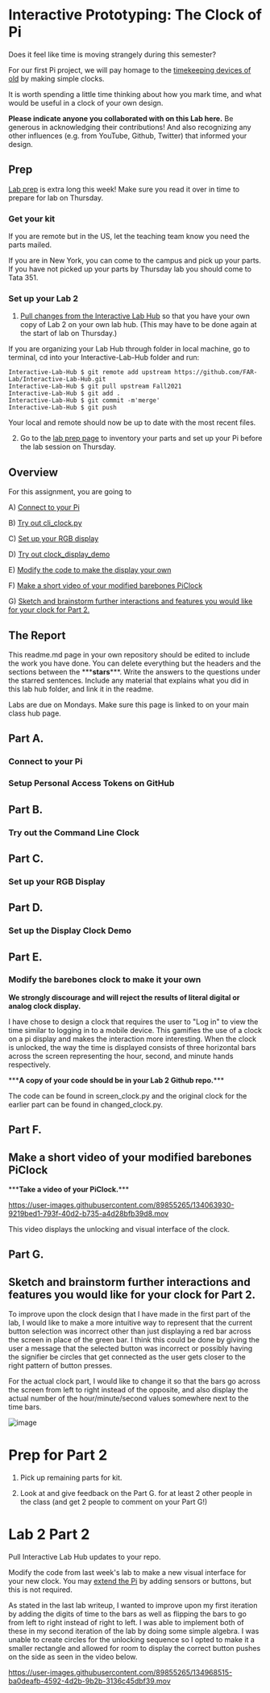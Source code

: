 # Interactive Prototyping: The Clock of Pi

Does it feel like time is moving strangely during this semester?

For our first Pi project, we will pay homage to the [timekeeping devices of old](https://en.wikipedia.org/wiki/History_of_timekeeping_devices) by making simple clocks.

It is worth spending a little time thinking about how you mark time, and what would be useful in a clock of your own design.

**Please indicate anyone you collaborated with on this Lab here.**
Be generous in acknowledging their contributions! And also recognizing any other influences (e.g. from YouTube, Github, Twitter) that informed your design. 

## Prep

[Lab prep](prep.md) is extra long this week! Make sure you read it over in time to prepare for lab on Thursday.

### Get your kit
If you are remote but in the US, let the teaching team know you need the parts mailed.

If you are in New York, you can come to the campus and pick up your parts. If you have not picked up your parts by Thursday lab you should come to Tata 351.

### Set up your Lab 2

1. [Pull changes from the Interactive Lab Hub](https://github.com/FAR-Lab/Developing-and-Designing-Interactive-Devices/blob/2021Fall/readings/Submitting%20Labs.md#to-pull-lab-updates) so that you have your own copy of Lab 2 on your own lab hub. (This may have to be done again at the start of lab on Thursday.)
  
  If you are organizing your Lab Hub through folder in local machine, go to terminal, cd into your Interactive-Lab-Hub folder and run:

  ```
  Interactive-Lab-Hub $ git remote add upstream https://github.com/FAR-Lab/Interactive-Lab-Hub.git
  Interactive-Lab-Hub $ git pull upstream Fall2021
  Interactive-Lab-Hub $ git add .
  Interactive-Lab-Hub $ git commit -m'merge'
  Interactive-Lab-Hub $ git push
  ```
  Your local and remote should now be up to date with the most recent files.

2. Go to the [lab prep page](prep.md) to inventory your parts and set up your Pi before the lab session on Thursday.


## Overview
For this assignment, you are going to 

A) [Connect to your Pi](#part-a)  

B) [Try out cli_clock.py](#part-b) 

C) [Set up your RGB display](#part-c)

D) [Try out clock_display_demo](#part-d) 

E) [Modify the code to make the display your own](#part-e)

F) [Make a short video of your modified barebones PiClock](#part-f)

G) [Sketch and brainstorm further interactions and features you would like for your clock for Part 2.](#part-g)

## The Report
This readme.md page in your own repository should be edited to include the work you have done. You can delete everything but the headers and the sections between the \*\*\***stars**\*\*\*. Write the answers to the questions under the starred sentences. Include any material that explains what you did in this lab hub folder, and link it in the readme.

Labs are due on Mondays. Make sure this page is linked to on your main class hub page.

## Part A. 
### Connect to your Pi

### Setup Personal Access Tokens on GitHub

## Part B. 
### Try out the Command Line Clock


## Part C. 
### Set up your RGB Display


## Part D. 
### Set up the Display Clock Demo


## Part E.
### Modify the barebones clock to make it your own

**We strongly discourage and will reject the results of literal digital or analog clock display.**

I have chose to design a clock that requires the user to "Log in" to view the time similar to logging in to a mobile device. This gamifies the use of a clock on a pi display and makes the interaction more interesting. When the clock is unlocked, the way the time is displayed consists of three horizontal bars across the screen representing the hour, second, and minute hands respectively.

\*\*\***A copy of your code should be in your Lab 2 Github repo.**\*\*\*

The code can be found in screen_clock.py and the original clock for the earlier part can be found in changed_clock.py.


## Part F. 
## Make a short video of your modified barebones PiClock

\*\*\***Take a video of your PiClock.**\*\*\*


https://user-images.githubusercontent.com/89855265/134063930-9219bed1-793f-40d2-b735-a4d28bfb39d8.mov

This video displays the unlocking and visual interface of the clock. 

## Part G. 
## Sketch and brainstorm further interactions and features you would like for your clock for Part 2.
To improve upon the clock design that I have made in the first part of the lab, I would like to make a more intuitive way to represent that the current button selection was incorrect other than just displaying a red bar across the screen in place of the green bar. I think this could be done by giving the user a message that the selected button was incorrect or possibly having the signifier be circles that get connected as the user gets closer to the right pattern of button presses.

For the actual clock part, I would like to change it so that the bars go across the screen from left to right instead of the opposite, and also display the actual number of the hour/minute/second values somewhere next to the time bars.

![image](https://user-images.githubusercontent.com/89855265/134969407-ebee9f37-9b44-4ced-9094-1e4107b894fa.png)


# Prep for Part 2

1. Pick up remaining parts for kit.

2. Look at and give feedback on the Part G. for at least 2 other people in the class (and get 2 people to comment on your Part G!)

# Lab 2 Part 2

Pull Interactive Lab Hub updates to your repo.

Modify the code from last week's lab to make a new visual interface for your new clock. You may [extend the Pi](Extending%20the%20Pi.md) by adding sensors or buttons, but this is not required.

As stated in the last lab writeup, I wanted to improve upon my first iteration by adding the digits of time to the bars as well as flipping the bars to go from left to right instead of right to left. I was able to implement both of these in my second iteration of the lab by doing some simple algebra. I was unable to create circles for the unlocking sequence so I opted to make it a smaller rectangle and allowed for room to display the correct button pushes on the side as seen in the video below.

https://user-images.githubusercontent.com/89855265/134968515-ba0deafb-4592-4d2b-9b2b-3136c45dbf39.mov






